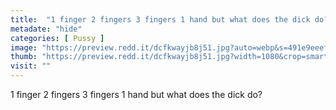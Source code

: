 ```yaml
---
title:  "1 finger 2 fingers 3 fingers 1 hand but what does the dick do?"
metadate: "hide"
categories: [ Pussy ]
image: "https://preview.redd.it/dcfkwayjb8j51.jpg?auto=webp&s=491e9eeef8943879089e95520c16c7889ce3d68d"
thumb: "https://preview.redd.it/dcfkwayjb8j51.jpg?width=1080&crop=smart&auto=webp&s=b266521bf4eb39830160d37767a07060518c592c"
visit: ""
---
```

1 finger 2 fingers 3 fingers 1 hand but what does the dick do?
